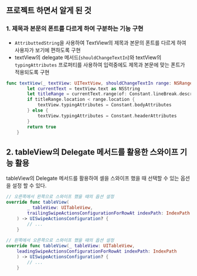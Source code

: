 
## 프로젝트 하면서 알게 된 것 

### 1. 제목과 본문의 폰트를 다르게 하여 구분하는 기능 구현
* `AttributtedString`을 사용하여 TextView의 제목과 본문의 폰트를 다르게 하여 사용자가 보기에 편하도록 구현
* textView의 delegate 메서드(`shouldChangeTextIn`)와 textView의 `typingAttributes` 프로퍼티를 사용하여 입력중에도 제목과 본문에 맞는 폰트가 적용되도록 구현

```swift
func textView(_ textView: UITextView, shouldChangeTextIn range: NSRange, replacementText text: String) -> Bool {
        let currentText = textView.text as NSString
        let titleRange = currentText.range(of: Constant.lineBreak.description)
        if titleRange.location < range.location {
            textView.typingAttributes = Constant.bodyAttributes
        } else {
            textView.typingAttributes = Constant.headerAttributes
        }
        return true
    }
```


## 2. tableView의 Delegate 메서드를 활용한 스와이프 기능 활용
    
tableView의 Delegate 메서드를 활용하여 셀을 스와이프 했을 때 선택할 수 있는 옵션을 설정 할 수 있다.
    
```swift
// 오른쪽에서 왼쪽으로 스와이프 했을 때의 옵션 설정
override func tableView(
        _ tableView: UITableView,
        trailingSwipeActionsConfigurationForRowAt indexPath: IndexPath
    ) -> UISwipeActionsConfiguration? {
        // ...
    }
    
// 왼쪽에서 오른쪽으로 스와이프 했을 때의 옵션 설정
override func tableView(_ tableView: UITableView, 
    leadingSwipeActionsConfigurationForRowAt indexPath: IndexPath
    ) -> UISwipeActionsConfiguration? {
        // ...
    }
```
